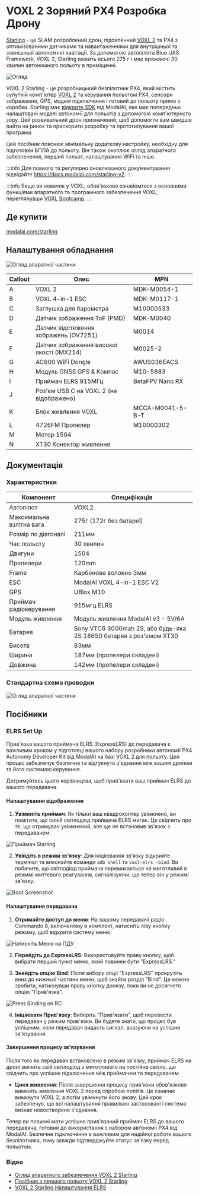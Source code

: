 # VOXL 2 Зоряний PX4 Розробка Дрону

[Starling](https://modalai.com/starling) - це SLAM розроблений дрон, підсиленний [VOXL 2](../flight_controller/modalai_voxl_2.md) та PX4 з оптимізованими датчиками та навантаженнями для внутрішньої та зовнішньої автономної навігації.
За допомогою автопілота Blue UAS Framework, VOXL 2, Starling важить всього 275 г і має вражаючі 30 хвилин автономного польоту в приміщенні.

![Огляд](../../assets/hardware/complete_vehicles/modalai_starling/starling_front_hero.jpg)

VOXL 2 Starling - це розробницький безпілотник PX4, який містить супутній комп'ютер [VOXL 2](../flight_controller/modalai_voxl_2.md) та керування польотом PX4, сенсори зображення, GPS, модем підключення і готовий до польоту прямо з коробки.
Starling має [відкрите SDK](https://docs.modalai.com/voxl-developer-bootcamp/) від ModalAI, яке має попередньо налаштовані моделі автономії для польотів з допомогою комп'ютерного зору.
Цей розвивальний дрон призначений, щоб допомогти вам швидше вийти на ринок та прискорити розробку та прототипування вашої програми.

Цей посібник пояснює мінімальну додаткову настройку, необхідну для підготовки БПЛА до польоту. Він також охоплює огляд апаратного забезпечення, перший польот, налаштування WiFi та інше.

:::info
Для повного та регулярно оновлюваного документування відвідайте <https://docs.modalai.com/starling-v2>.
:::

:::info
Якщо ви новачок у VOXL, обов'язково ознайомтеся з основними функціями апаратного та програмного забезпечення VOXL, переглянувши [VOXL Bootcamp](https://docs.modalai.com/voxl-developer-bootcamp/).
:::

## Де купити

[modalai.com/starling](https://modalai.com/starling)

## Налаштування обладнання

![Огляд апаратної частини](../../assets/hardware/complete_vehicles/modalai_starling/mrb_d0005_4_v2_c6_m22__callouts_a.jpg)

| Callout | Опис                                                         | MPN              |
| ------- | ------------------------------------------------------------ | ---------------- |
| A       | VOXL 2                                                       | MDK-M0054-1      |
| B       | VOXL 4-in-1 ESC                                              | MDK-M0117-1      |
| C       | Заглушка для барометра                                       | M10000533        |
| D       | Датчик зображення ToF (PMD)               | MDK-M0040        |
| E       | Датчик відстеження зображень (OV7251)     | M0014            |
| F       | Датчик зображення високої якості (IMX214) | M0025-2          |
| G       | AC600 WiFi Dongle                                            | AWUS036EACS      |
| H       | Модуль GNSS GPS & Компас                 | M10-5883         |
| I       | Приймач ELRS 915МГц                                          | BetaFPV Nano RX  |
| J       | Роз'єм USB C на VOXL 2 (не відображено)   |                  |
| K       | Блок живлення VOXL                                           | MCCA-M0041-5-B-T |
| L       | 4726FM Пропелер                                              | M10000302        |
| M       | Мотор 1504                                                   |                  |
| N       | XT30 Конектор живлення                                       |                  |

## Документація

### Характеристики

| Компонент                | Специфікація                                                        |
| ------------------------ | ------------------------------------------------------------------- |
| Автопілот                | VOXL2                                                               |
| Максимальна взлітна вага | 275г (172г без батареї)                          |
| Розмір по діагоналі      | 211мм                                                               |
| Час польоту              | 30 хвилин                                                           |
| Двигуни                  | 1504                                                                |
| Пропелери                | 120mm                                                               |
| Frame                    | Карбонове волокно 3мм                                               |
| ESC                      | ModalAI VOXL 4-in-1 ESC V2                                          |
| GPS                      | UBlox M10                                                           |
| Приймач радіокерування   | 915мгц ELRS                                                         |
| Модуль живлення          | Модуль живлення ModalAI v3 - 5V/6A                                  |
| Батарея                  | Sony VTC6 3000mah 2S, або будь-яка 2S 18650 батарея з роз'ємом XT30 |
| Висота                   | 83мм                                                                |
| Ширина                   | 187мм (пропелери складені)                       |
| Довжина                  | 142мм (пропелери складені)                       |

### Стандартна схема проводки

![Огляд апаратної частини](../../assets/hardware/complete_vehicles/modalai_starling/d0005_compute_wiring_d.jpg)

## Посібники

### ELRS Set Up

Прив'язка вашого приймача ELRS (ExpressLRS) до передавача є важливим кроком у підготовці вашого набору розробника автономії PX4 Autonomy Developer Kit від ModalAI на базі VOXL 2 для польоту.
Цей процес забезпечує безпечне та відгукнуто з'єднання між вашим дроном та його системою керування.

Дотримуйтесь цього керівництва, щоб прив'язати ваш приймач ELRS до вашого передавача.

#### Налаштування відображення

1. **Увімкніть приймач**: Як тільки ваш квадрокоптер увімкнено, ви помітите, що синій світлодіод приймача ELRS мигає.
  Це свідчить про те, що отримувач увімкнений, але ще не встановив зв'язок з передавачем.

  ![Приймач Starling](../../assets/hardware/complete_vehicles/modalai_starling/starling-photo.png)

2. **Увійдіть в режим зв'язку**: Для ініціювання зв'язку відкрийте термінал та виконайте команди `adb shell` та `voxl-elrs -bind`.
  Ви побачите, що світлодіод приймача перемикається на миготливий в режимі миттєвого реагування, сигналізуючи, що тепер він у режимі зв'язку.

  ![Boot Screenshot](../../assets/hardware/complete_vehicles/modalai_starling/screenshot-boot.png)

#### Налаштування передавача

1. **Отримайте доступ до меню**: На вашому передавачі радіо Commando 8, включеному в комплект, натисніть ліву кнопку режиму, щоб відкрити систему меню.

  ![Натисніть Меню на ПДУ](../../assets/hardware/complete_vehicles/modalai_starling/radio-1.png)

2. **Перейдіть до ExpressLRS**: Використовуйте праву кнопку, щоб вибрати перший пункт меню, який повинен бути "ExpressLRS."

3. **Знайдіть опцію Bind**: Після вибору опції "ExpressLRS" прокрутіть вниз до нижньої частини меню, щоб знайти розділ "Bind". Це можна зробити, натиснувши праву кнопку донизу, поки ви не досягнете опцію "Прив'язка".

  ![Press Binding on RC](../../assets/hardware/complete_vehicles/modalai_starling/radio-2.png)

4. **Ініціювати Прив'язку**: Виберіть "Прив'язати", щоб перевести передавач у режим прив'язки. Ви будете знати, що процес був успішним, коли передавач видасть сигнал, вказуючи на успішне зв'язування.

#### Завершення процесу зв'язування

Після того як передавач встановлено в режим зв'язку, приймач ELRS на дроні змінить свій світлодіод з миготливого на постійне світло, що свідчить про успішне підключення між приймачем та передавачем.

- **Цикл живлення**: Після завершення процесу прив'язки обов'язково вимкніть живлення VOXL 2 перед спробою політів.
  Це означає вимкнути VOXL 2, а потім увімкнути його знову.
  Цей крок забезпечує, що всі налаштування правильно застосовані і система визнає новостворене з'єднання.

Тепер ви повинні мати успішно прив'язаний приймач ELRS до вашого передавача, готовий до використання з набором автономії PX4 від ModalAI.
Безпечне підключення є важливим для надійної роботи вашого безпілотника, тому завжди підтверджуйте статус зв'язку перед польотом.

### Відео

- [Огляд апаратного забезпечення VOXL 2 Starling](https://youtu.be/M9OiMpbEYOg)
- [Посібник з першого польоту VOXL 2 Starling](https://youtu.be/Cpbbye3Z6co)
- [VOXL 2 Starling Налаштування ELRS](https://youtu.be/7OwGS-kcFVg)
